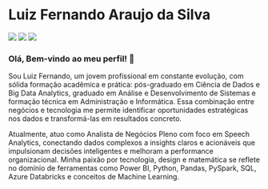 # Luiz Fernando Araujo da Silva

<div> 
    <a href="https://linkedin.com/in/luizfernando-as" target="_blank"><img src="https://img.shields.io/badge/-LinkedIn-%230077B5?style=for-the-badge&logo=linkedin&logoColor=white" target="_blank"></a> 
    <a href="https://instagram.com/nandodalayoan" target="_blank"><img src="https://img.shields.io/badge/-Instagram-%23E4405F?style=for-the-badge&logo=instagram&logoColor=white" target="_blank"></a> 
    <a href = "mailto:luizfernandoaraujodasilva@gmail.com"><img src="https://img.shields.io/badge/-Gmail-%23333?style=for-the-badge&logo=gmail&logoColor=white" target="_blank"></a>
</div>

### Olá, Bem-vindo ao meu perfil! :wave: 

Sou Luiz Fernando, um jovem profissional em constante evolução, com sólida formação acadêmica e prática: pós-graduado em Ciência de Dados e Big Data Analytics, graduado em Análise e Desenvolvimento de Sistemas e formação técnica em Administração e Informática. Essa combinação entre negócios e tecnologia me permite identificar oportunidades estratégicas nos dados e transformá-las em resultados concreto.

Atualmente, atuo como Analista de Negócios Pleno com foco em Speech Analytics, conectando dados complexos a insights claros e acionáveis que impulsionam decisões inteligentes e melhoram a performance organizacional. Minha paixão por tecnologia, design e matemática se reflete no domínio de ferramentas como Power BI, Python, Pandas, PySpark, SQL, Azure Databricks e conceitos de Machine Learning.

  

 




